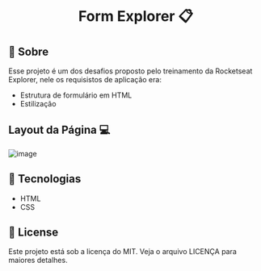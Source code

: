 # 
<h1 align="center" >Form Explorer 📋 </h1>

## 📕 Sobre
Esse projeto é um dos desafios proposto pelo treinamento da Rocketseat Explorer, nele os requisistos de aplicação era:

* Estrutura de formulário em HTML
* Estilização

## Layout da Página 💻

![image](https://user-images.githubusercontent.com/68932001/168928859-1a652ff8-4cfc-4285-b455-9513ddd263f1.png)

## 🔨 Tecnologias
* HTML
* CSS

## 📜 License
Este projeto está sob a licença do MIT. Veja o arquivo LICENÇA para maiores detalhes.
